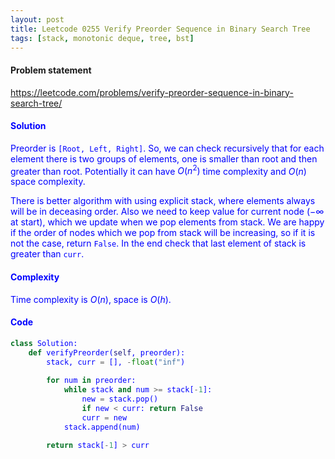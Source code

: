 ```yaml
---
layout: post
title: Leetcode 0255 Verify Preorder Sequence in Binary Search Tree
tags: [stack, monotonic deque, tree, bst]
---
```


#### Problem statement

<a href="https://leetcode.com/problems/verify-preorder-sequence-in-binary-search-tree/"> <font color = blue>https://leetcode.com/problems/verify-preorder-sequence-in-binary-search-tree/

#### Solution
Preorder is `[Root, Left, Right]`. So, we can check recursively that for each element there is two groups of elements, one is smaller than root and then greater than root. Potentially it can have $O(n^2)$ time complexity and $O(n)$ space complexity. 

There is better algorithm with using explicit stack, where elements always will be in deceasing order. Also we need to keep value for current node ($-\infty$ at start), which we update when we pop elements from stack. We are happy if the order of nodes which we pop from stack will be increasing, so if it is not the case, return `False`. In the end check that last element of stack is greater than `curr`. 

#### Complexity
Time complexity is $O(n)$, space is $O(h)$.


#### Code
```python
class Solution:
    def verifyPreorder(self, preorder):
        stack, curr = [], -float("inf")
        
        for num in preorder:
            while stack and num >= stack[-1]:
                new = stack.pop()
                if new < curr: return False
                curr = new
            stack.append(num)

        return stack[-1] > curr
```
